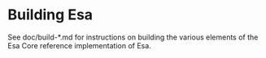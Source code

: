 Building Esa
================

See doc/build-*.md for instructions on building the various
elements of the Esa Core reference implementation of Esa.
